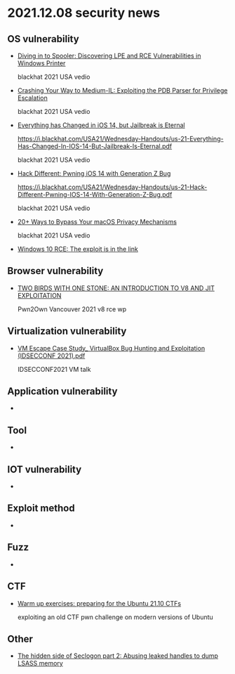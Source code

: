 # 2021.12.08 security news

## OS vulnerability 

* [Diving in to Spooler: Discovering LPE and RCE Vulnerabilities in Windows Printer](https://www.youtube.com/watch?v=fOUOFGdiNTA)

  blackhat 2021 USA vedio

* [Crashing Your Way to Medium-IL: Exploiting the PDB Parser for Privilege Escalation](https://www.youtube.com/watch?v=ccmpzOOXZ20)

  blackhat 2021 USA vedio

* [Everything has Changed in iOS 14, but Jailbreak is Eternal](https://www.youtube.com/watch?v=WZUghvHLeyU)

  https://i.blackhat.com/USA21/Wednesday-Handouts/us-21-Everything-Has-Changed-In-IOS-14-But-Jailbreak-Is-Eternal.pdf

  blackhat 2021 USA vedio

* [Hack Different: Pwning iOS 14 with Generation Z Bug](https://www.youtube.com/watch?v=fLXc5PJdtp0)

  https://i.blackhat.com/USA21/Wednesday-Handouts/us-21-Hack-Different-Pwning-IOS-14-With-Generation-Z-Bug.pdf

  blackhat 2021 USA vedio

* [20+ Ways to Bypass Your macOS Privacy Mechanisms](https://www.youtube.com/watch?v=W9GxnP8c8FU&list=PLH15HpR5qRsUM_MtDv3BKjCViY3L0zGDX)

  blackhat 2021 USA vedio

* [Windows 10 RCE: The exploit is in the link](https://positive.security/blog/ms-officecmd-rce)

## Browser vulnerability

* [TWO BIRDS WITH ONE STONE: AN INTRODUCTION TO V8 AND JIT EXPLOITATION](https://www.zerodayinitiative.com/blog/2021/12/6/two-birds-with-one-stone-an-introduction-to-v8-and-jit-exploitation)

  Pwn2Own Vancouver 2021 v8 rce wp

## Virtualization vulnerability

* [VM Escape Case Study_ VirtualBox Bug Hunting and Exploitation (IDSECCONF 2021).pdf](https://github.com/star-sg/Presentations/blob/main/IDSECCONF%202021/VM%20Escape%20Case%20Study_%20VirtualBox%20Bug%20Hunting%20and%20Exploitation%20(IDSECCONF%202021).pdf)

  IDSECCONF2021 VM talk

## Application vulnerability 

* 

## Tool

* 

## IOT vulnerability 

* 

## Exploit method

* 

## Fuzz

* 

## CTF

* [Warm up exercises: preparing for the Ubuntu 21.10 CTFs](https://saaramar.github.io/exploit_pwn_chgs_ubuntu_21.10/)

  exploiting an old CTF pwn challenge on modern versions of Ubuntu

## Other

* [The hidden side of Seclogon part 2: Abusing leaked handles to dump LSASS memory](https://splintercod3.blogspot.com/p/the-hidden-side-of-seclogon-part-2.html)
